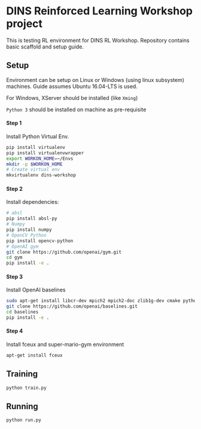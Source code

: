# DINS Reinforced Learning Workshop project
This is testing RL environment for DINS RL Workshop. Repository contains basic scaffold and setup guide.

## Setup
Environment can be setup on Linux or Windows (using linux subsystem) machines.
Guide assumes Ubuntu 16.04-LTS is used.

For Windows, XServer should be installed (like `Xming`)

`Python 3` should be installed on machine as pre-requisite
#### Step 1
Install Python Virtual Env.
```bash
pip install virtualenv
pip install virtualenvwrapper
export WORKON_HOME=~/Envs
mkdir -p $WORKON_HOME
# Create virtual env
mkvirtualenv dins-workshop
```
#### Step 2
Install dependencies:
```bash
# absl
pip install absl-py
# Numpy
pip install numpy
# OpenCV Python
pip install opencv-python
# OpenAI gym
git clone https://github.com/openai/gym.git
cd gym
pip install -e .
```
#### Step 3
Install OpenAI baselines
```bash
sudo apt-get install libcr-dev mpich2 mpich2-doc zlib1g-dev cmake python-opencv
git clone https://github.com/openai/baselines.git
cd baselines
pip install -e .
```
#### Step 4
Install fceux and super-mario-gym environment
```bash
apt-get install fceux
```
## Training
```bash
python train.py
```
## Running
```bash
python run.py
```
